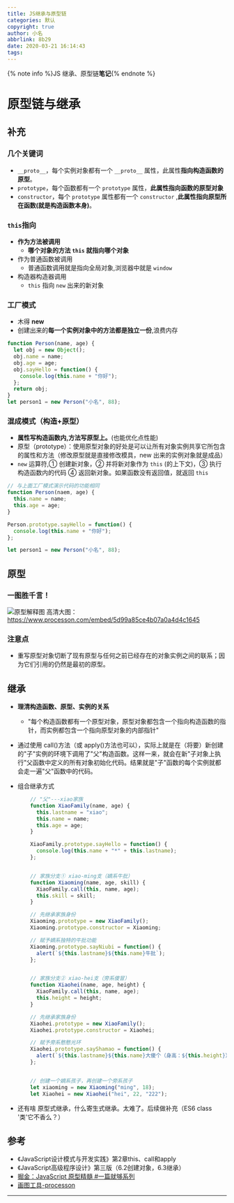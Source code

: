```yaml
---
title: JS继承与原型链
categories: 默认
copyright: true
author: 小名
abbrlink: 8b29
date: 2020-03-21 16:14:43
tags:
---
```


{% note info %}JS 继承、原型链**笔记**{% endnote %}

<!-- more -->

# 原型链与继承

## 补充

### 几个关键词

- `__proto__`，每个实例对象都有一个 `__proto__` 属性，此属性**指向构造函数的原型**。
- `prototype`，每个函数都有一个 `prototype` 属性，**此属性指向函数的原型对象**
- `constructor`，每个 `prototype` 属性都有一个 `constructor` ,**此属性指向原型所在函数(就是构造函数本身)**。

### `this`指向

- **作为方法被调用**
  - **哪个对象的方法 `this` 就指向哪个对象**
- 作为普通函数被调用
  - 普通函数调用就是指向全局对象,浏览器中就是 `window`
- 构造器构造器调用
  - `this` 指向 `new` 出来的新对象

### 工厂模式

- 木得 **new**
- 创建出来的**每一个实例对象中的方法都是独立一份**,浪费内存

```javascript
function Person(name, age) {
  let obj = new Object();
  obj.name = name;
  obj.age = age;
  obj.sayHello = function() {
    console.log(this.name + "你好");
  };
  return obj;
}
let person1 = new Person("小名", 88);
```

### 混成模式（构造+原型）

- **属性写构造函数内,方法写原型上。**(也能优化点性能)
- 原型（prototype）：使用原型对象的好处是可以让所有对象实例共享它所包含的属性和方法（修改原型就是直接修改模具，new 出来的实例对象就是成品）
- `new` 运算符,① 创建新对象，② 并将新对象作为 `this` (的上下文)，③ 执行构造函数内的代码 ④ 返回新对象。如果函数没有返回值，就返回 `this`

```javascript
// 与上面工厂模式演示代码的功能相同
function Person(naem, age) {
  this.name = name;
  this.age = age;
}

Person.prototype.sayHello = function() {
  console.log(this.name + "你好");
};

let person1 = new Person("小名", 88);
```

## 原型

### 一图胜千言！

![原型解释图](https://cdn.llow22.com/picture/%E5%8E%9F%E5%9E%8B%20(1).png)
高清大图： https://www.processon.com/embed/5d99a85ce4b07a0a4d4c1645

### 注意点

- 重写原型对象切断了现有原型与任何之前已经存在的对象实例之间的联系；因为它们引用的仍然是最初的原型。

## 继承

- **理清构造函数、原型、实例的关系**
  - "每个构造函数都有一个原型对象，原型对象都包含一个指向构造函数的指针，而实例都包含一个指向原型对象的内部指针"
- 通过使用 call()方法（或 apply()方法也可以），实际上就是在（将要）新创建的"子"实例的环境下调用了"父"构造函数。这样一来，就会在新"子对象上执行"父函数中定义的所有对象初始化代码。结果就是"子"函数的每个实例就都会走一遍"父"函数中的代码。
- 组合继承方式

  ```javascript
      // "父"---xiao家族
      function XiaoFamily(name, age) {
        this.lastname = "xiao";
        this.name = name;
        this.age = age;
      }

      XiaoFamily.prototype.sayHello = function() {
        console.log(this.name + "*" + this.lastname);
      };


      // 家族分支① xiao-ming支（嫡系牛批）
      function Xiaoming(name, age, skill) {
        XiaoFamily.call(this, name, age);
        this.skill = skill;
      }

      // 先继承家族身份
      Xiaoming.prototype = new XiaoFamily();
      Xiaoming.prototype.constructor = Xiaoming;

      // 赋予嫡系独特的牛批功能
      Xiaoming.prototype.sayNiubi = function() {
        alert(`${this.lastname}${this.name}牛批`);
      };


      // 家族分支② xiao-hei支（旁系傻冒）
      function Xiaohei(name, age, height) {
        XiaoFamily.call(this, name, age);
        this.height = height;
      }

      // 先继承家族身份
      Xiaohei.prototype = new XiaoFamily();
      Xiaohei.prototype.constructor = Xiaohei;

      // 赋予旁系憨憨光环
      Xiaohei.prototype.sayShamao = function() {
        alert(`${this.lastname}${this.name}大傻个（身高：${this.height}）`);
      };


      // 创建一个嫡系孩子，再创建一个旁系孩子
      let xiaoming = new Xiaoming("ming", 18);
      let Xiaohei = new Xiaohei("hei", 22, "222");
  ```

- 还有啥 原型式继承，什么寄生式继承。太难了。后续做补充（ES6 class '类'它不香么？）

## 参考
- 《JavaScript设计模式与开发实践》第2章this、call和apply
- 《JavaScript高级程序设计》第三版（6.2创建对象，6.3继承）
- [掘金：JavaScript 原型精髓 #一篇就够系列](https://juejin.im/post/5bcdb6c6f265da0afd4b75c0#heading-6)
- [画图工具-processon](https://www.processon.com/diagrams)
---